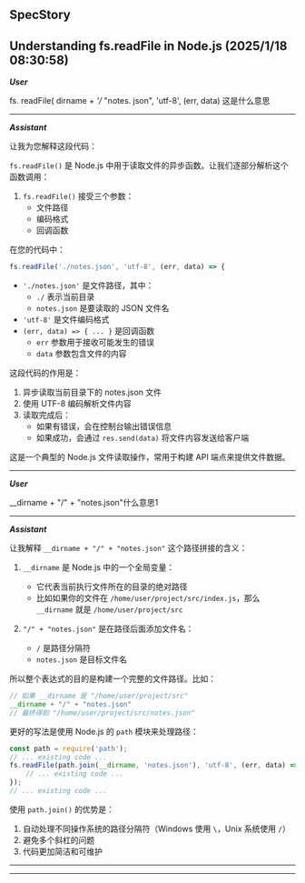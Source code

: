 ## SpecStory

## Understanding fs.readFile in Node.js (2025/1/18 08:30:58)

_**User**_

fs. readFile( dirname + *'/* "notes. json", 'utf-8', (err, data) 这是什么意思 

---

_**Assistant**_

让我为您解释这段代码：

`fs.readFile()` 是 Node.js 中用于读取文件的异步函数。让我们逐部分解析这个函数调用：

1. `fs.readFile()` 接受三个参数：
   - 文件路径
   - 编码格式
   - 回调函数

在您的代码中：
```javascript
fs.readFile('./notes.json', 'utf-8', (err, data) => {
```

- `'./notes.json'` 是文件路径，其中：
  - `./` 表示当前目录
  - `notes.json` 是要读取的 JSON 文件名
- `'utf-8'` 是文件编码格式
- `(err, data) => { ... }` 是回调函数
  - `err` 参数用于接收可能发生的错误
  - `data` 参数包含文件的内容

这段代码的作用是：
1. 异步读取当前目录下的 notes.json 文件
2. 使用 UTF-8 编码解析文件内容
3. 读取完成后：
   - 如果有错误，会在控制台输出错误信息
   - 如果成功，会通过 `res.send(data)` 将文件内容发送给客户端

这是一个典型的 Node.js 文件读取操作，常用于构建 API 端点来提供文件数据。

---

_**User**_

__dirname  + "/" + "notes.json"什么意思1

---

_**Assistant**_

让我解释 `__dirname + "/" + "notes.json"` 这个路径拼接的含义：

1. `__dirname` 是 Node.js 中的一个全局变量：
   - 它代表当前执行文件所在的目录的绝对路径
   - 比如如果你的文件在 `/home/user/project/src/index.js`，那么 `__dirname` 就是 `/home/user/project/src`

2. `"/" + "notes.json"` 是在路径后面添加文件名：
   - `/` 是路径分隔符
   - `notes.json` 是目标文件名

所以整个表达式的目的是构建一个完整的文件路径。比如：
```javascript
// 如果 __dirname 是 "/home/user/project/src"
__dirname + "/" + "notes.json"
// 最终得到 "/home/user/project/src/notes.json"
```

更好的写法是使用 Node.js 的 `path` 模块来处理路径：
```javascript:src/index.js
const path = require('path');
// ... existing code ...
fs.readFile(path.join(__dirname, 'notes.json'), 'utf-8', (err, data) => {
    // ... existing code ...
});
// ... existing code ...
```

使用 `path.join()` 的优势是：
1. 自动处理不同操作系统的路径分隔符（Windows 使用 `\`，Unix 系统使用 `/`）
2. 避免多个斜杠的问题
3. 代码更加简洁和可维护

---



---

